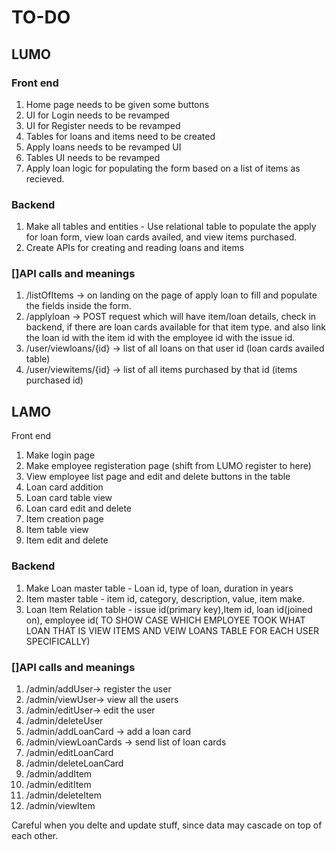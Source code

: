 
# TO-DO

## LUMO

### Front end
1. Home page needs to be given some buttons
2. UI for Login needs to be revamped
3. UI for Register needs to be revamped
4. Tables for loans and items need to be created
5. Apply loans needs to be revamped UI
6. Tables UI needs to be revamped
7. Apply loan logic for populating the form based on a list of items as recieved.

### Backend
1. Make all tables and entities   - Use relational table to populate the apply for loan form, view loan cards availed, and view items purchased.
2. Create APIs for creating and reading loans and items


### []API calls and meanings


1. /listOfItems -> on landing on the page of apply loan to fill and populate the fields inside the form.
2. /applyloan -> POST request which will have item/loan details, check in backend, if there are loan cards available for that item type. and also link the loan id with the item id with the employee id with the issue id.
3. /user/viewloans/{id} -> list of all loans on that user id (loan cards availed table)
4. /user/viewitems/{id} -> list of all items purchased by that id (items purchased id)

## LAMO

Front end
1. Make login page
2. Make employee registeration page (shift from LUMO register to here)
3. View employee list page and edit and delete buttons in the table
4. Loan card addition
5. Loan card table view
6. Loan card edit and delete
7. Item creation page
8. Item table view
9. Item edit and delete

### Backend
1. Make Loan master table - Loan id, type of loan, duration in years
2. Item master table - item id, category, description, value, item make.
3. Loan Item Relation table - issue id(primary key),Item id, loan id(joined on), employee id( TO SHOW CASE WHICH EMPLOYEE TOOK WHAT LOAN THAT IS VIEW ITEMS AND VEIW LOANS TABLE FOR EACH USER SPECIFICALLY)

### []API calls and meanings
1. /admin/addUser-> register the user
2. /admin/viewUser-> view all the users
3. /admin/editUser-> edit the user
4. /admin/deleteUser
5. /admin/addLoanCard -> add a loan card
6. /admin/viewLoanCards -> send list of loan cards
7. /admin/editLoanCard
8. /admin/deleteLoanCard
9. /admin/addItem
10. /admin/editItem
11. /admin/deleteItem
12. /admin/viewItem

Careful when you delte and update stuff, since data may cascade on top of each other. 